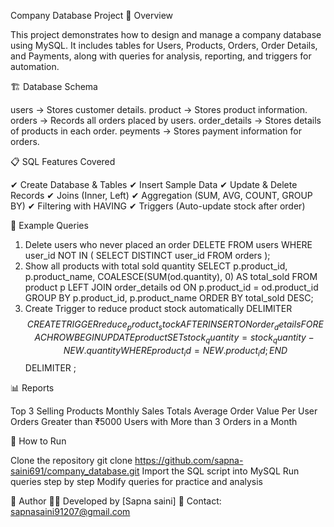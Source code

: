 Company Database Project 📌 Overview


This project demonstrates how to design and manage a company database using MySQL. It includes tables for Users, Products, Orders, Order Details, and Payments, along with queries for analysis, reporting, and triggers for automation.

🏗 Database Schema

users → Stores customer details.
product → Stores product information.
orders → Records all orders placed by users.
order_details → Stores details of products in each order.
peyments → Stores payment information for orders.

📋 SQL Features Covered

✔ Create Database & Tables ✔ Insert Sample Data ✔ Update & Delete Records ✔ Joins (Inner, Left) ✔ Aggregation (SUM, AVG, COUNT, GROUP BY) ✔ Filtering with HAVING ✔ Triggers (Auto-update stock after order)

🔑 Example Queries

1.	Delete users who never placed an order DELETE FROM users WHERE user_id NOT IN ( SELECT DISTINCT user_id FROM orders );
2.	Show all products with total sold quantity SELECT p.product_id, p.product_name, COALESCE(SUM(od.quantity), 0) AS total_sold FROM product p LEFT JOIN order_details od ON p.product_id = od.product_id GROUP BY p.product_id, p.product_name ORDER BY total_sold DESC;
3.	Create Trigger to reduce product stock automatically DELIMITER $$
CREATE TRIGGER reduce_product_stock AFTER INSERT ON order_details FOR EACH ROW BEGIN UPDATE product SET stock_quantity = stock_quantity - NEW.quantity WHERE product_id = NEW.product_id; END$$
DELIMITER ;

📊 Reports

Top 3 Selling Products
Monthly Sales Totals
Average Order Value Per User
Orders Greater than ₹5000
Users with More than 3 Orders in a Month

🚀 How to Run

Clone the repository
git clone https://github.com/sapna-saini691/company_database.git
Import the SQL script into MySQL
Run queries step by step
Modify queries for practice and analysis

📌 Author 👩‍💻 Developed by [Sapna saini]
📧 Contact: sapnasaini91207@gmail.com


